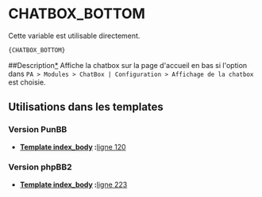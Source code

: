 # CHATBOX_BOTTOM


Cette variable est utilisable directement.

```html
{CHATBOX_BOTTOM}
```

##Description[*](https://fa-tvars.appspot.com/var/CHATBOX_BOTTOM)
Affiche la chatbox sur la page d'accueil en bas si l'option dans `PA > Modules > ChatBox | Configuration > Affichage de la chatbox` est choisie.

## Utilisations dans les templates

### Version PunBB

* __[Template index_body](../tpl/var/punbb/index_body.md#readme) :__[ligne 120](../tpl/src/punbb/index_body.tpl#L120)

### Version phpBB2

* __[Template index_body](../tpl/var/subsilver/index_body.md#readme) :__[ligne 223](../tpl/src/subsilver/index_body.tpl#L223)